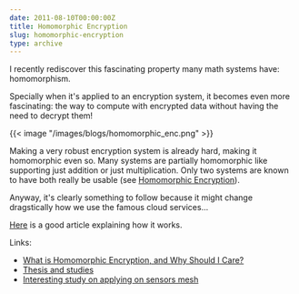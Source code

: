 ```yaml
---
date: 2011-08-10T00:00:00Z
title: Homomorphic Encryption
slug: homomorphic-encryption
type: archive
---
```


I recently rediscover this fascinating property many math systems have: homomorphism.

Specially when it's applied to an encryption system, it becomes even more fascinating: the way to compute with encrypted data without having the need to decrypt them!

{{< image "/images/blogs/homomorphic_enc.png" >}}

Making a very robust encryption system is already hard, making it homomorphic even so. Many systems are partially homomorphic like supporting just addition or just multiplication. Only two systems are known to have both really be usable (see [Homomorphic Encryption](http://en.wikipedia.org/wiki/Homomorphic_encryption)).

Anyway, it's clearly something to follow because it might change dragstically how we use the famous cloud services...

[Here](http://www.technologyreview.com/computing/37197/) is a good article explaining how it works.

Links:

 - [What is Homomorphic Encryption, and Why Should I Care?](http://blogs.teamb.com/craigstuntz/2010/03/18/38566/)
 - [Thesis and studies](http://scholar.google.com/scholar?q=fully+homomorphic+cryptosystems&hl=en&as_sdt=0&as_vis=1&oi=scholart)
 - [Interesting study on applying on sensors mesh](http://disi.unitn.it/~riggio/lib/exe/fetch.php?media=publications:sasn2009.pdf)

